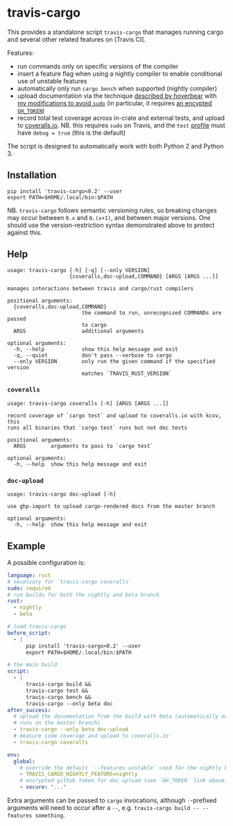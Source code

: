 # travis-cargo

This provides a standalone script `travis-cargo` that manages
running cargo and several other related features on [Travis CI].

[travis]: http://travis-ci.org

Features:

- run commands only on specific versions of the compiler
- insert a feature flag when using a nightly compiler to enable
  conditional use of unstable features
- automatically only run `cargo bench` when supported (nightly
  compiler)
- upload documentation via the technique
  [described by hoverbear][hoverbear] with
  [my modifications to avoid `sudo`][nosudo] (in particular, it
  requires [an encypted `GH_TOKEN`][ghtoken])
- record total test coverage across in-crate and external tests, and
  upload to [coveralls.io][coveralls]. NB. this requires `sudo` on
  Travis, and the `test` [profile][profile] must have `debug = true`
  (this is the default)

[hoverbear]: http://www.hoverbear.org/2015/03/07/rust-travis-github-pages/
[nosudo]: http://huonw.github.io/blog/2015/04/little-libraries/#the-process
[ghtoken]: http://www.hoverbear.org/2015/03/07/rust-travis-github-pages/#givingtravispermissions
[coveralls]: http://coveralls.io
[profile]: http://doc.crates.io/manifest.html#the-[profile.*]-sections

The script is designed to automatically work with both Python 2 and
Python 3.

## Installation

```
pip install 'travis-cargo<0.2' --user
export PATH=$HOME/.local/bin:$PATH
```

NB. `travis-cargo` follows semantic versioning rules, so breaking
changes may occur between `0.x` and `0.(x+1)`, and between major
versions. One should use the version-restriction syntax demonstrated
above to protect against this.

## Help

```
usage: travis-cargo [-h] [-q] [--only VERSION]
                    {coveralls,doc-upload,COMMAND} [ARGS [ARGS ...]]

manages interactions between travis and cargo/rust compilers

positional arguments:
  {coveralls,doc-upload,COMMAND}
                        the command to run, unrecognised COMMANDs are passed
                        to cargo
  ARGS                  additional arguments

optional arguments:
  -h, --help            show this help message and exit
  -q, --quiet           don't pass --verbose to cargo
  --only VERSION        only run the given command if the specified version
                        matches `TRAVIS_RUST_VERSION`
```

### `coveralls`

```
usage: travis-cargo coveralls [-h] [ARGS [ARGS ...]]

record coverage of `cargo test` and upload to coveralls.io with kcov, this
runs all binaries that `cargo test` runs but not doc tests

positional arguments:
  ARGS        arguments to pass to `cargo test`

optional arguments:
  -h, --help  show this help message and exit
```

### `doc-upload`

```
usage: travis-cargo doc-upload [-h]

use ghp-import to upload cargo-rendered docs from the master branch

optional arguments:
  -h, --help  show this help message and exit
```

## Example

A possible configuration is:

```yaml
language: rust
# necessary for `travis-cargo coveralls`
sudo: required
# run builds for both the nightly and beta branch
rust:
  - nightly
  - beta

# load travis-cargo
before_script:
  - |
      pip install 'travis-cargo<0.2' --user
      export PATH=$HOME/.local/bin:$PATH

# the main build
script:
  - |
      travis-cargo build &&
      travis-cargo test &&
      travis-cargo bench &&
      travis-cargo --only beta doc
after_success:
  # upload the documentation from the build with beta (automatically only actually
  # runs on the master branch)
  - travis-cargo --only beta doc-upload
  # measure code coverage and upload to coveralls.io
  - travis-cargo coveralls

env:
  global:
    # override the default `--features unstable` used for the nightly branch (optional)
    - TRAVIS_CARGO_NIGHTLY_FEATURE=nightly
    # encrypted github token for doc upload (see `GH_TOKEN` link above)
    - secure: "..."
```

Extra arguments can be passed to `cargo` invocations, although
`-`-prefixed arguments will need to occur after a `--`, e.g. `travis-cargo
build -- --features something`.
